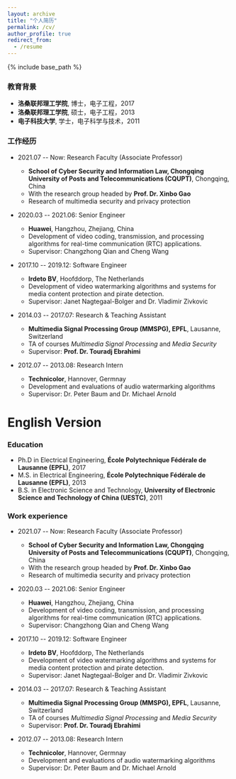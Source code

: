```yaml
---
layout: archive
title: "个人简历"
permalink: /cv/
author_profile: true
redirect_from:
  - /resume
---
```


{% include base_path %}

### 教育背景
* **洛桑联邦理工学院**, 博士，电子工程，2017
* **洛桑联邦理工学院**, 硕士，电子工程，2013
* **电子科技大学**, 学士，电子科学与技术，2011

### 工作经历

* 2021.07 -- Now: Research Faculty (Associate Professor)
  * **School of Cyber Security and Information Law, Chongqing University of Posts and Telecommunications (CQUPT)**, Chongqing, China
  * With the research group headed by **Prof. Dr. Xinbo Gao**
  * Research of multimedia security and privacy protection
  
* 2020.03 -- 2021.06: Senior Engineer
  * **Huawei**, Hangzhou, Zhejiang, China
  * Development of video coding, transmission, and processing algorithms for real-time communication (RTC) applications.
  * Supervisor: Changzhong Qian and Cheng Wang
  
* 2017.10 -- 2019.12: Software Engineer
  * **Irdeto BV**, Hoofddorp, The Netherlands
  * Development of video watermarking algorithms and systems for media content protection and pirate detection.
  * Supervisor: Janet Nagtegaal-Bolger and Dr. Vladimir Zivkovic
  
* 2014.03 -- 2017.07: Research & Teaching Assistant
  * **Multimedia Signal Processing Group (MMSPG), EPFL**, Lausanne, Switzerland
  * TA of courses *Multimedia Signal Processing* and *Media Security*
  * Supervisor: **Prof. Dr. Touradj Ebrahimi**

* 2012.07 -- 2013.08: Research Intern
  * **Technicolor**, Hannover, Germnay
  * Development and evaluations of audio watermarking algorithms
  * Supervisor: Dr. Peter Baum and Dr. Michael Arnold


English Version
======
### Education

[//]: # (======)
* Ph.D in Electrical Engineering, **École Polytechnique Fédérale de Lausanne (EPFL)**, 2017
* M.S. in Electrical Engineering, **École Polytechnique Fédérale de Lausanne (EPFL)**, 2013
* B.S. in Electronic Science and Technology, **University of Electronic Science and Technology of China (UESTC)**, 2011

### Work experience

[//]: # (======)
* 2021.07 -- Now: Research Faculty (Associate Professor)
  * **School of Cyber Security and Information Law, Chongqing University of Posts and Telecommunications (CQUPT)**, Chongqing, China
  * With the research group headed by **Prof. Dr. Xinbo Gao**
  * Research of multimedia security and privacy protection
  
* 2020.03 -- 2021.06: Senior Engineer
  * **Huawei**, Hangzhou, Zhejiang, China
  * Development of video coding, transmission, and processing algorithms for real-time communication (RTC) applications.
  * Supervisor: Changzhong Qian and Cheng Wang
  
* 2017.10 -- 2019.12: Software Engineer
  * **Irdeto BV**, Hoofddorp, The Netherlands
  * Development of video watermarking algorithms and systems for media content protection and pirate detection.
  * Supervisor: Janet Nagtegaal-Bolger and Dr. Vladimir Zivkovic
  
* 2014.03 -- 2017.07: Research & Teaching Assistant
  * **Multimedia Signal Processing Group (MMSPG), EPFL**, Lausanne, Switzerland
  * TA of courses *Multimedia Signal Processing* and *Media Security*
  * Supervisor: **Prof. Dr. Touradj Ebrahimi**

* 2012.07 -- 2013.08: Research Intern
  * **Technicolor**, Hannover, Germnay
  * Development and evaluations of audio watermarking algorithms
  * Supervisor: Dr. Peter Baum and Dr. Michael Arnold
